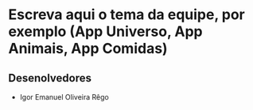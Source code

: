 # Escreva aqui o tema da equipe, por exemplo (App Universo, App Animais, App Comidas)

## Desenolvedores

- Igor Emanuel Oliveira Rêgo
